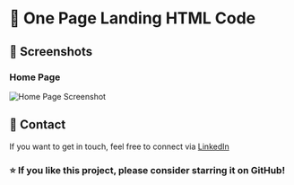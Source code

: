 
  <h1>💼 One Page Landing HTML Code</h1>

  <h2>📸 Screenshots</h2>

  <h3>Home Page</h3>
  <img src="assets/ss1.png" alt="Home Page Screenshot">
 
  <h2>📧 Contact</h2>
  <p>If you want to get in touch, feel free to connect via <a href="https://www.linkedin.com/in/fatimaamir99/" target="_blank">LinkedIn</a></p>

  <h3>⭐ If you like this project, please consider starring it on GitHub!</h3>
